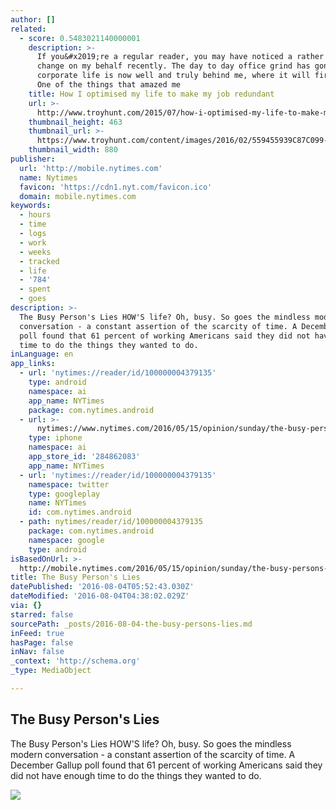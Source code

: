 ```yaml
---
author: []
related:
  - score: 0.5483021140000001
    description: >-
      If you&#x2019;re a regular reader, you may have noticed a rather major job
      change on my behalf recently. The day to day office grind has gone and
      corporate life is now well and truly behind me, where it will firmly stay.
      One of the things that amazed me
    title: How I optimised my life to make my job redundant
    url: >-
      http://www.troyhunt.com/2015/07/how-i-optimised-my-life-to-make-my-job.html
    thumbnail_height: 463
    thumbnail_url: >-
      https://www.troyhunt.com/content/images/2016/02/559455939C87C099-0F8C-4EE2-A9C3-DE8A663053B625255B125255D.jpg
    thumbnail_width: 880
publisher:
  url: 'http://mobile.nytimes.com'
  name: Nytimes
  favicon: 'https://cdn1.nyt.com/favicon.ico'
  domain: mobile.nytimes.com
keywords:
  - hours
  - time
  - logs
  - work
  - weeks
  - tracked
  - life
  - '784'
  - spent
  - goes
description: >-
  The Busy Person's Lies HOW'S life? Oh, busy. So goes the mindless modern
  conversation - a constant assertion of the scarcity of time. A December Gallup
  poll found that 61 percent of working Americans said they did not have enough
  time to do the things they wanted to do.
inLanguage: en
app_links:
  - url: 'nytimes://reader/id/100000004379135'
    type: android
    namespace: ai
    app_name: NYTimes
    package: com.nytimes.android
  - url: >-
      nytimes://www.nytimes.com/2016/05/15/opinion/sunday/the-busy-persons-lies.html
    type: iphone
    namespace: ai
    app_store_id: '284862083'
    app_name: NYTimes
  - url: 'nytimes://reader/id/100000004379135'
    namespace: twitter
    type: googleplay
    name: NYTimes
    id: com.nytimes.android
  - path: nytimes/reader/id/100000004379135
    package: com.nytimes.android
    namespace: google
    type: android
isBasedOnUrl: >-
  http://mobile.nytimes.com/2016/05/15/opinion/sunday/the-busy-persons-lies.html?_r=0
title: The Busy Person's Lies
datePublished: '2016-08-04T05:52:43.030Z'
dateModified: '2016-08-04T04:38:02.029Z'
via: {}
starred: false
sourcePath: _posts/2016-08-04-the-busy-persons-lies.md
inFeed: true
hasPage: false
inNav: false
_context: 'http://schema.org'
_type: MediaObject

---
```

<article style=""><h1>The Busy Person's Lies</h1><p>The Busy Person's Lies HOW'S life? Oh, busy. So goes the mindless modern conversation - a constant assertion of the scarcity of time. A December Gallup poll found that 61 percent of working Americans said they did not have enough time to do the things they wanted to do.</p><img src="https://cdn1.nyt.com/images/2016/05/15/opinion/sunday/15vanderkam/15vanderkam-jumbo.jpg" /></article>